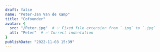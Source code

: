 ```yaml
---
draft: false
name: "Peter-Jan Van de Kamp"
title: "Cofounder"
avatar: {
  src: "/Peter.jpg"  # ✅ Fixed file extension from `.ipg` to `.jpg`
  alt: "Peter"  # ✅ Correct indentation
}
publishDate: "2022-11-08 15:39"
---
```

